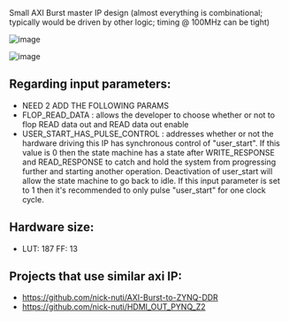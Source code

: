 Small AXI Burst master IP design (almost everything is combinational; typically would be driven by other logic; timing @ 100MHz can be tight)

![image](https://github.com/user-attachments/assets/fe8a112b-5d13-476f-b81b-7a4ed7a1b7a7)

![image](https://github.com/user-attachments/assets/48c1e23f-b931-443b-b814-f9b38de25944)

Regarding input parameters:
-----
- NEED 2 ADD THE FOLLOWING PARAMS
- FLOP_READ_DATA : allows the developer to choose whether or not to flop READ data out and READ data out enable
- USER_START_HAS_PULSE_CONTROL : addresses whether or not the hardware driving this IP has synchronous control of "user_start". If this value is 0 then the state machine has a state after WRITE_RESPONSE and READ_RESPONSE to catch and hold the system from progressing further and starting another operation. Deactivation of user_start will allow the state machine to go back to idle. If this input parameter is set to 1 then it's recommended to only pulse "user_start" for one clock cycle.

Hardware size:
---
- LUT: 187 FF: 13

Projects that use similar axi IP:
---
- https://github.com/nick-nuti/AXI-Burst-to-ZYNQ-DDR
- https://github.com/nick-nuti/HDMI_OUT_PYNQ_Z2
